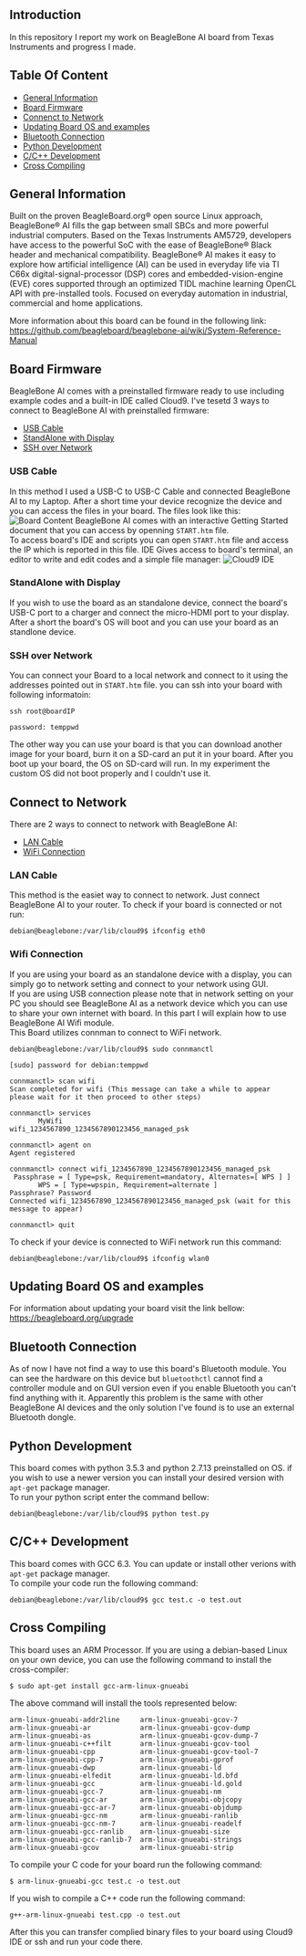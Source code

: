 
## Introduction
In this repository I report my work on BeagleBone AI board from Texas Instruments and progress I made.

<!------------------------------>
## Table Of Content
* [General Information](#general-information)
* [Board Firmware](#board-firmware)
* [Connenct to Network](#connect-to-network)
* [Updating Board OS and examples](#updating-board-os-and-examples)
* [Bluetooth Connection](#bluetooth-connection)
* [Python Development](#python-development)
* [C/C++ Development](#cc-development)
* [Cross Compiling](#cross-compiling)

<!------------------------------->

## General Information

Built on the proven BeagleBoard.org® open source Linux approach, BeagleBone® AI fills the gap between small SBCs and more powerful industrial computers. Based on the Texas Instruments AM5729, developers have access to the powerful SoC with the ease of BeagleBone® Black header and mechanical compatibility. BeagleBone® AI makes it easy to explore how artificial intelligence (AI) can be used in everyday life via TI C66x digital-signal-processor (DSP) cores and embedded-vision-engine (EVE) cores supported through an optimized TIDL machine learning OpenCL API with pre-installed tools. Focused on everyday automation in industrial, commercial and home applications.<br />

More information about this board can be found in the following link:<br />
https://github.com/beagleboard/beaglebone-ai/wiki/System-Reference-Manual

<!------------------------------>
## Board Firmware
BeagleBone AI comes with a preinstalled firmware ready to use including example codes and a built-in IDE called Cloud9. I've tesetd 3 ways to connect to BeagleBone AI with preinstalled firmware:
- [USB Cable](#usb-cable)
- [StandAlone with Display](#standalone-with-display)
- [SSH over Network](#ssh-over-network)

### USB Cable
In this method I used a USB-C to USB-C Cable and connected BeagleBone AI to my Laptop. After a short time your device recognize the device and you can access the files in your board. The files look like this:
![Board Content](./Images/boardContent.jpg)
BeagleBone AI comes with an interactive Getting Started document that you can access by openning `START.htm` file.<br />
To access board's IDE and scripts you can open `START.htm` file and access the IP which is reported in this file. IDE Gives access to board's terminal, an editor to write and edit codes and a simple file manager:
![Cloud9 IDE](./Images/cloud9IDE.jpg)

### StandAlone with Display
If you wish to use the board as an standalone device, connect the board's USB-C port to a charger and connect the micro-HDMI port to your display. After a short the board's OS will boot and you can use your board as an standlone device.

### SSH over Network
You can connect your Board to a local network and connect to it using the addresses pointed out in `START.htm` file. you can ssh into your board with following informatoin:
```
ssh root@boardIP

password: temppwd
```
The other way you can use your board is that you can download another image for your board, burn it on a SD-card an put it in your board. After you boot up your board, the OS on SD-card will run. In my experiment the custom OS did not boot properly and I couldn't use it.

## Connect to Network
There are 2 ways to connect to network with BeagleBone AI:
- [LAN Cable](#lan-cable)
- [WiFi Connection](#wifi-connection)
### LAN Cable
This method is the easiet way to connect to network. Just connect BeagleBone AI to your router. To check if your board is connected or not run:
```
debian@beaglebone:/var/lib/cloud9$ ifconfig eth0
```
### Wifi Connection
If you are using your board as an standalone device with a display, you can simply go to network setting and connect to your network using GUI.<br>
If you are using USB connection please note that in network setting on your PC you should see BeagleBone AI as a network device which you can use to share your own internet with board. In this part I will explain how to use BeagleBone AI Wifi module.<br>
This Board utilizes connman to connect to WiFi network.

```
debian@beaglebone:/var/lib/cloud9$ sudo connmanctl

[sudo] password for debian:temppwd

connmanctl> scan wifi
Scan completed for wifi (This message can take a while to appear please wait for it then proceed to other steps)

connmanctl> services
       MyWifi                  wifi_1234567890_1234567890123456_managed_psk
       
connmanctl> agent on
Agent registered

connmanctl> connect wifi_1234567890_1234567890123456_managed_psk
 Passphrase = [ Type=psk, Requirement=mandatory, Alternates=[ WPS ] ]
       WPS = [ Type=wpspin, Requirement=alternate ]
Passphrase? Password
Connected wifi_1234567890_1234567890123456_managed_psk (wait for this message to appear)

connmanctl> quit
```
To check if your device is connected to WiFi network run this command:
```
debian@beaglebone:/var/lib/cloud9$ ifconfig wlan0
```
## Updating Board OS and examples
For information about updating your board visit the link bellow:<br>
https://beagleboard.org/upgrade

## Bluetooth Connection
As of now I have not find a way to use this board's Bluetooth module. You can see the hardware on this device but `bluetoothctl` cannot find a controller module and  on GUI version even if you enable Bluetooth you can't find anything with it. Apparently this problem is the same with other BeagleBone AI devices and the only solution I've found is to use an external Bluetooth dongle.

## Python Development 
This board comes with python 3.5.3 and python 2.7.13 preinstalled on OS. if you wish to use a newer version you can install your desired version with `apt-get` package manager.<br>
To run your python script enter the command bellow:
``` 
debian@beaglebone:/var/lib/cloud9$ python test.py
```
## C/C++ Development
This board comes with GCC 6.3. You can update or install other verions with `apt-get` package manager.<br>
To compile your code run the following command:
```
debian@beaglebone:/var/lib/cloud9$ gcc test.c -o test.out
```
## Cross Compiling
This board uses an ARM Processor. If you are using a debian-based Linux on your own device, you can use the following command to install the cross-compiler:
```
$ sudo apt-get install gcc-arm-linux-gnueabi
```
The above command will install the tools represented below:
```
arm-linux-gnueabi-addr2line     arm-linux-gnueabi-gcov-7
arm-linux-gnueabi-ar            arm-linux-gnueabi-gcov-dump
arm-linux-gnueabi-as            arm-linux-gnueabi-gcov-dump-7
arm-linux-gnueabi-c++filt       arm-linux-gnueabi-gcov-tool
arm-linux-gnueabi-cpp           arm-linux-gnueabi-gcov-tool-7
arm-linux-gnueabi-cpp-7         arm-linux-gnueabi-gprof
arm-linux-gnueabi-dwp           arm-linux-gnueabi-ld
arm-linux-gnueabi-elfedit       arm-linux-gnueabi-ld.bfd
arm-linux-gnueabi-gcc           arm-linux-gnueabi-ld.gold
arm-linux-gnueabi-gcc-7         arm-linux-gnueabi-nm
arm-linux-gnueabi-gcc-ar        arm-linux-gnueabi-objcopy
arm-linux-gnueabi-gcc-ar-7      arm-linux-gnueabi-objdump
arm-linux-gnueabi-gcc-nm        arm-linux-gnueabi-ranlib
arm-linux-gnueabi-gcc-nm-7      arm-linux-gnueabi-readelf
arm-linux-gnueabi-gcc-ranlib    arm-linux-gnueabi-size
arm-linux-gnueabi-gcc-ranlib-7  arm-linux-gnueabi-strings
arm-linux-gnueabi-gcov          arm-linux-gnueabi-strip
```
To compile your C code for your board run the following command:
```
$ arm-linux-gnueabi-gcc test.c -o test.out
```
If you wish to compile a C++ code run the following command:
```
g++-arm-linux-gnueabi test.cpp -o test.out
```
After this you can transfer complied binary files to your board using Cloud9 IDE or ssh and run your code there.

